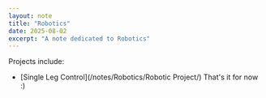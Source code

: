 ```yaml
---
layout: note
title: "Robotics"
date: 2025-08-02
excerpt: "A note dedicated to Robotics"
---
```


Projects include:
- [Single Leg Control](/notes/Robotics/Robotic Project/)
That's it for now :)